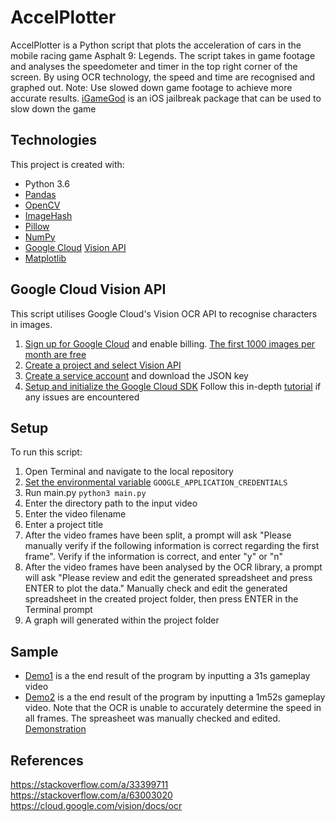 # AccelPlotter
AccelPlotter is a Python script that plots the acceleration of cars in the mobile racing game Asphalt 9: Legends. The script takes in game footage and analyses the speedometer and timer in the top right corner of the screen. By using OCR technology, the speed and time are recognised and graphed out.
Note: Use slowed down game footage to achieve more accurate results. [iGameGod](https://iosgods.com/repo/) is an iOS jailbreak package that can be used to slow down the game

## Technologies
This project is created with:
* Python 3.6
* [Pandas](https://pypi.org/project/pandas/)
* [OpenCV](https://pypi.org/project/opencv-python/)
* [ImageHash](https://pypi.org/project/ImageHash/)
* [Pillow](https://pypi.org/project/Pillow/)
* [NumPy](https://pypi.org/project/numpy/)
* [Google Cloud](https://pypi.org/project/google-cloud/) [Vision API](https://cloud.google.com/vision/)
* [Matplotlib](https://pypi.org/project/matplotlib/)

## Google Cloud Vision API
This script utilises Google Cloud's Vision OCR API to recognise characters in images.
1. [Sign up for Google Cloud](https://console.cloud.google.com/) and enable billing. [The first 1000 images per month are free](https://cloud.google.com/vision/pricing)
2. [Create a project and select Vision API](https://cloud.google.com/resource-manager/docs/creating-managing-projects)
3. [Create a service account](https://cloud.google.com/docs/authentication/getting-started) and download the JSON key
4. [Setup and initialize the Google Cloud SDK](https://cloud.google.com/sdk/docs/install)
Follow this in-depth [tutorial](https://cloud.google.com/vision/docs/ocr#set-up-your-gcp-project-and-authentication) if any issues are encountered

## Setup
To run this script:
1. Open Terminal and navigate to the local repository
2. [Set the environmental variable](https://cloud.google.com/docs/authentication/getting-started#setting_the_environment_variable) `GOOGLE_APPLICATION_CREDENTIALS`
3. Run main.py `python3 main.py`
4. Enter the directory path to the input video
5. Enter the video filename
6. Enter a project title
7. After the video frames have been split, a prompt will ask "Please manually verify if the following information is correct regarding the first frame". Verify if the information is correct, and enter "y" or "n"
8. After the video frames have been analysed by the OCR library, a prompt will ask "Please review and edit the generated spreadsheet and press ENTER to plot the data." Manually check and edit the generated spreadsheet in the created project folder, then press ENTER in the Terminal prompt
9. A graph will generated within the project folder

## Sample
- [Demo1](https://github.com/HughLi2024/accelplotter/tree/main/Demo1) is a the end result of the program by inputting a 31s gameplay video
- [Demo2](https://github.com/HughLi2024/accelplotter/tree/main/Demo2) is a the end result of the program by inputting a 1m52s gameplay video. Note that the OCR is unable to accurately determine the speed in all frames. The spreasheet was manually checked and edited. [Demonstration](https://user-images.githubusercontent.com/72953426/148393233-f7643d00-036f-4b40-9b83-3b45c8167977.mov)

## References
https://stackoverflow.com/a/33399711
https://stackoverflow.com/a/63003020
https://cloud.google.com/vision/docs/ocr


